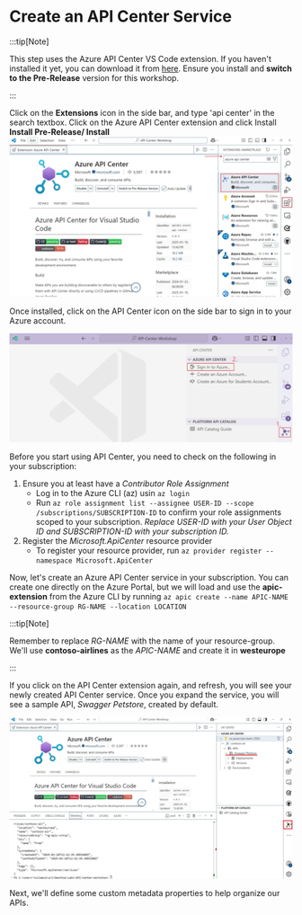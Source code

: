 # Create an API Center Service

:::tip[Note]

This step uses the Azure API Center VS Code extension. If you haven't installed it yet, you can download it from [here](https://marketplace.visualstudio.com/items?itemName=AzureAPICenter.apicenter). Ensure you install and **switch to the Pre-Release** version for this workshop.

:::

Click on the **Extensions** icon in the side bar, and type 'api center' in the search textbox. Click on the Azure API Center extension and click Install **Install Pre-Release/ Install**
![API Center VS Code Extension](/img/apic-vscode-extension.jpg)

Once installed, click on the API Center icon on the side bar to sign in to your Azure account.

![Sign in to Azure via API Center Extension](/img/apic-signin-vscode.jpg)

Before you start using API Center, you need to check on the following in your subscription:
1. Ensure you at least have a _Contributor Role Assignment_
    - Log in to the Azure CLI (az) usin `az login`
    - Run `az role assignment list --assignee USER-ID --scope /subscriptions/SUBSCRIPTION-ID` to confirm your role assignments scoped to your subscription. _Replace USER-ID with your User Object ID and SUBSCRIPTION-ID with your subscription ID._
1. Register the _Microsoft.ApiCenter_ resource provider
    - To register your resource provider, run `az provider register --namespace Microsoft.ApiCenter`

Now, let's create an Azure API Center service in your subscription. You can create one directly on the Azure Portal, but we will load and use the **apic-extension** from the Azure CLI by running `az apic create --name APIC-NAME --resource-group RG-NAME --location LOCATION`

:::tip[Note]

Remember to replace _RG-NAME_ with the name of your resource-group. We'll use **contoso-airlines** as the _APIC-NAME_ and create it in **westeurope**

:::

If you click on the API Center extension again, and refresh, you will see your newly created API Center service. Once you expand the service, you will see a sample API, _Swagger Petstore_, created by default.

![API Center instance created](/img/swagger-petstore.jpg)

Next, we'll define some custom metadata properties to help organize our APIs.